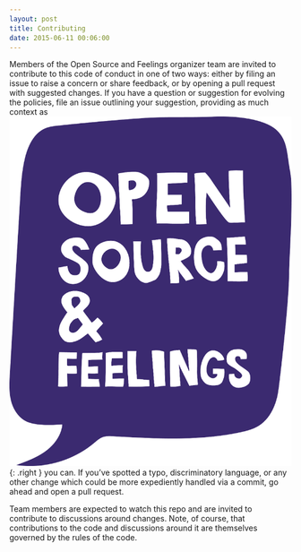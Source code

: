 ```yaml
---
layout: post
title: Contributing
date: 2015-06-11 00:06:00
---
```


Members of the Open Source and Feelings organizer team are invited to contribute to this code of conduct in one of two ways: either by filing an issue to raise a concern or share feedback, or by opening a pull request with suggested changes. If you have a question or suggestion for evolving the policies, file an issue outlining your suggestion, providing as much context as ![](images/sticker.png){: .right }
you can. If you’ve spotted a typo, discriminatory language, or any other change which could be more expediently handled via a commit, go ahead and open a pull request. 

Team members are expected to watch this repo and are invited to contribute to discussions around changes. Note, of course, that contributions to the code and discussions around it are themselves governed by the rules of the code.
